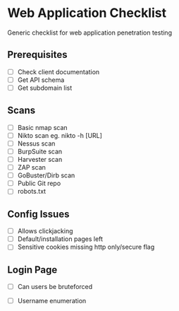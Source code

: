 # Web Application Checklist

Generic checklist for web application penetration testing

## Prerequisites

- [ ] Check client documentation
- [ ] Get API schema
- [ ] Get subdomain list

## Scans

- [ ] Basic nmap scan
- [ ] Nikto scan eg. nikto -h [URL]
- [ ] Nessus scan
- [ ] BurpSuite scan
- [ ] Harvester scan
- [ ] ZAP scan
- [ ] GoBuster/Dirb scan
- [ ] Public Git repo
- [ ] robots.txt

## Config Issues
- [ ] Allows clickjacking
- [ ] Default/installation pages left
- [ ] Sensitive cookies missing http only/secure flag 

## Login Page
- [ ] Can users be bruteforced
- [ ] Username enumeration

